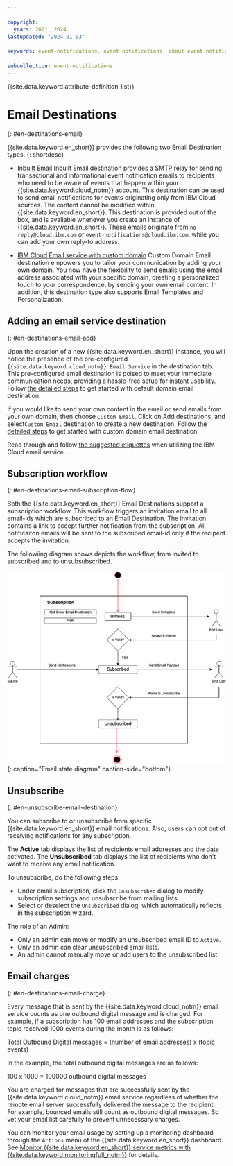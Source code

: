 ```yaml
---

copyright:
  years: 2021, 2024
lastupdated: "2024-01-03"

keywords: event-notifications, event notifications, about event notifications, destinations, email

subcollection: event-notifications
---
```


{{site.data.keyword.attribute-definition-list}}

# Email Destinations
{: #en-destinations-email}

{{site.data.keyword.en_short}} provides the followng two Email Destination types.
{: shortdesc}

- [Inbuilt Email](/docs/event-notifications?topic=event-notifications-en-destination-email-destination-default)
Inbuilt Email destination provides a SMTP relay for sending transactional and informational event notification emails to recipients who need to be aware of events that happen within your {{site.data.keyword.cloud_notm}} account. This destination can be used to send email notifications for events originating only from IBM Cloud sources.  The content cannot be modified within {{site.data.keyword.en_short}}. This destination is provided out of the box, and is available whenever you create an instance of {{site.data.keyword.en_short}}. These emails originate from `no-reply@cloud.ibm.com` or `event-notifications@cloud.ibm.com`, while you can add your own reply-to address. 

- [IBM Cloud Email service with custom domain](/docs/event-notifications?topic=event-notifications-en-destinations-custom-email)
Custom Domain Email destination empowers you to tailor your communication by adding your own domain. You now have the flexibility to send emails using the email address associated with your specific domain, creating a personalized touch to your correspondence, by sending your own email content. In addition, this destination type also supports Email Templates and Personalization. 


## Adding an email service destination
{: #en-destinations-email-add}

Upon the creation of a new {{site.data.keyword.en_short}} instance, you will notice the presence of the  pre-configured `{{site.data.keyword.cloud_notm}} Email Service` in the destination tab. This pre-configured email destination is poised to meet your immediate communication needs, providing a hassle-free setup for instant usability. Follow [the detailed steps](/docs/event-notifications?topic=event-notifications-en-destination-email-destination-default) to get started with default domain email destination.

If you would like to send your own content in the email or send emails from your own domain, then choose `Custom Email`. Click on  Add destinations, and select`Custom Email` destination to create a new destination. Follow [the detailed steps](/docs/event-notifications?topic=event-notifications-en-destinations-custom-email) to get started with custom domain email destination.

Read through and follow [the suggested etiquettes](/docs/event-notifications?topic=event-notifications-en-email-bestpractices) when utilizing the IBM Cloud email service.

## Subscription workflow
{: #en-destinations-email-subscription-flow}

Both the {{site.data.keyword.en_short}} Email Destinations support a subscription workflow. This workflow triggers an invitation email to all email-ids which are subscribed to an Email Destination. The invitation contains a link to accept further notification from the subscription. All notificaiton emails will be sent to the subscribed email-id only if the recipent accepts the invitation.  

The followiing diagram shows depicts the workflow, from invited to subscribed and to unsubsubscribed.

![Email state-diagram](images/en-email-state-diagram.png "Email state diagram"){: caption="Email state diagram" caption-side="bottom"}


## Unsubscribe
{: #en-unsubscribe-email-destination}

You can subscribe to or unsubscribe from specific {{site.data.keyword.en_short}} email notifications. Also, users can opt out of receiving notifications for any subscription.

The **Active** tab displays the list of recipients email addresses and the date activated. The **Unsubscribed** tab displays the list of recipients who don't want to receive any email notification.

To unsubscribe, do the following steps:
- Under email subscription, click the `Unsubscribed` dialog to modify subscription settings and unsubscribe from mailing lists.
- Select or deselect the `Unsubscribed` dialog, which automatically reflects in the subscription wizard.

The role of an Admin:
- Only an admin can move or modify an unsubscribed email ID to `Active`.
- Only an admin can clear unsubscribed email lists.
- An admin cannot manually move or add users to the unsubscribed list.

## Email charges
{: #en-destinations-email-charge}

Every message that is sent by the {{site.data.keyword.cloud_notm}} email service counts as one outbound digital message and is charged. For example, if a subscription has 100 email addresses and the subscription topic received 1000 events during the month is as follows:

Total Outbound Digital messages = (number of email addresses) x (topic events)

In the example, the total outbound digital messages are as follows:

100 x 1000 = 100000 outbound digital messages

You are charged for messages that are successfully sent by the {{site.data.keyword.cloud_notm}} email service regardless of whether the remote email server successfully delivered the message to the recipient. For example, bounced emails still count as outbound digital messages. So vet your email list carefully to prevent unnecessary charges.

You can monitor your email usage by setting up a monitoring dashboard through the `Actions` menu of the {{site.data.keyword.en_short}} dashboard. See [Monitor {{site.data.keyword.en_short}} service metrics with {{site.data.keyword.monitoringfull_notm}}](/docs/event-notifications?topic=event-notifications-en-monitoring#en-monitoring) for details.
